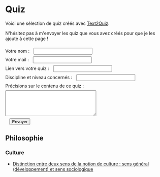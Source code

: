 # Quiz

Voici une sélection de quiz créés avec [Text2Quiz](https://text2quiz.vercel.app/).

N'hésitez pas à m'envoyer les quiz que vous avez créés pour que je les ajoute à cette page !

<form action="https://api.staticforms.xyz/submit" method="post">
	<input type="hidden" name="accessKey" value="f261cf48-214e-49b4-9749-d7d3e97ea456"> <!-- Required -->
	<label>Votre nom :<input type="text" name="name"></label><br>
	<label>Votre mail :<input type="text" name="email"></label><br>
	<label>Lien vers votre quiz :<input type="text" name="$Link"></label><br>
	<label>Discipline et niveau concernés :<input type="text" name="$Discipline_et_niveau"></label><br>
	<label>Précisions sur le contenu de ce quiz :<br>
	<textarea name="message" rows="5" cols="33"></textarea></label><br>
	<!-- If we receive data in this field submission will be ignored -->
	<input type="hidden" name="redirectTo" value="https://eyssette.github.io/quiz/">
	<input type="text" name="honeypot" style="display: none;"> <!-- Optional -->
	<input type="submit" value="Envoyer" />
</form>

<style>
	input {margin-left:1em; margin-top:0.5em!important}
	label:nth-of-type(5) {display: inline-block; margin-top:0.5em}
	textarea {margin-top:0.5em}
</style>

## Philosophie

### Culture

- [Distinction entre deux sens de la notion de culture : sens général (développement) et sens sociologique](https://text2quiz.vercel.app/#Etiquettes%20%7C%7C%20La%20culture%20au%20sens%20g%C3%A9n%C3%A9ral,%20comme%20processus%20de%20d%C3%A9veloppement%7CLa%20culture%20au%20sens%20sociologique%20%7C%7C%20%7B_Exemples_%20:%20l'agriculture,%20la%20pu%C3%A9riculture,%20le%20culturisme,%20la%20culture%20g%C3%A9n%C3%A9rale%7CUne%20activit%C3%A9%20qui%20consiste%20%C3%A0%20cultiver%20quelque%20chose%20(en%20prendre%20soin,%20l'am%C3%A9liorer)%7CDimension%20_verticale_%20(d%C3%A9passement)%7C_Arrachement_%20vers%20une%20finalit%C3%A9%20sup%C3%A9rieure%7CConstitue%20une%20forme%20d'%C3%A9volution%20qui%20se%20distingue%20de%20l'%C3%A9volution%20naturelle%7D%7B_Exemples_%20:%20la%20culture%20italienne,%20la%20culture%20ouvri%C3%A8re,%20le%20relativisme%20culturel%7CDes%20mani%C3%A8res%20particuli%C3%A8res%20de%20penser%20et%20d'agir%20(des%20croyances,%20des%20coutumes%20%E2%80%A6)%20propres%20%C3%A0%20un%20groupe%20social%20particulier%7CDimension%20_horizontale_%20(lien%20social%20entre%20des%20individus%20qui%20partagent%20une%20m%C3%AAme%20culture)%7C_Attachement_%20%C3%A0%20un%20groupe%20d'appartenance%7CForme%20un%20h%C3%A9ritage%20social%20qui%20se%20distingue%20de%20l'h%C3%A9r%C3%A9dit%C3%A9%20biologique%7D)